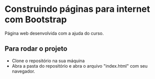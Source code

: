 # Construindo páginas para internet com Bootstrap

Página web desenvolvida com a ajuda do curso.



## Para rodar o projeto

- Clone o repositório na sua máquina
- Abra a pasta do repositório e abra o arquivo "index.html" com seu navegador.
